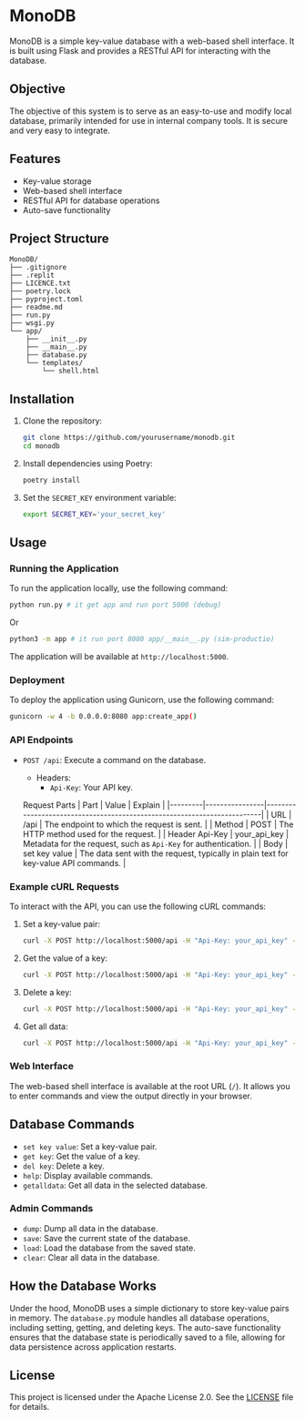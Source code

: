 
# MonoDB

MonoDB is a simple key-value database with a web-based shell interface. It is built using Flask and provides a RESTful API for interacting with the database.

## Objective

The objective of this system is to serve as an easy-to-use and modify local database, primarily intended for use in internal company tools. It is secure and very easy to integrate.

## Features

- Key-value storage
- Web-based shell interface
- RESTful API for database operations
- Auto-save functionality

## Project Structure

```
MonoDB/
├── .gitignore
├── .replit
├── LICENCE.txt
├── poetry.lock
├── pyproject.toml
├── readme.md
├── run.py
├── wsgi.py
└── app/
    ├── __init__.py
    ├── __main__.py
    ├── database.py
    └── templates/
        └── shell.html
```

## Installation

1. Clone the repository:
    ```sh
    git clone https://github.com/yourusername/monodb.git
    cd monodb
    ```

2. Install dependencies using Poetry:
    ```sh
    poetry install
    ```

3. Set the `SECRET_KEY` environment variable:
    ```sh
    export SECRET_KEY='your_secret_key'
    ```

## Usage

### Running the Application

To run the application locally, use the following command:
```sh
python run.py # it get app and run port 5000 (debug)
```
Or
```sh
python3 -m app # it run port 8080 app/__main__.py (sim-productio)
```

The application will be available at `http://localhost:5000`.

### Deployment

To deploy the application using Gunicorn, use the following command:
```sh
gunicorn -w 4 -b 0.0.0.0:8080 app:create_app()
```

### API Endpoints

- `POST /api`: Execute a command on the database.
    - Headers:
        - `Api-Key`: Your API key.

    Request Parts
    | Part    | Value          | Explain                                                                 |
    |---------|----------------|-------------------------------------------------------------------------|
    | URL     | /api           | The endpoint to which the request is sent.                              |
    | Method  | POST           | The HTTP method used for the request.                                   |
    | Header Api-Key | your_api_key   | Metadata for the request, such as `Api-Key` for authentication.         |
    | Body    | set key value  | The data sent with the request, typically in plain text for key-value API commands. |

### Example cURL Requests

To interact with the API, you can use the following cURL commands:

1. Set a key-value pair:
    ```sh
    curl -X POST http://localhost:5000/api -H "Api-Key: your_api_key" -d "set key value"
    ```

2. Get the value of a key:
    ```sh
    curl -X POST http://localhost:5000/api -H "Api-Key: your_api_key" -d "get key"
    ```

3. Delete a key:
    ```sh
    curl -X POST http://localhost:5000/api -H "Api-Key: your_api_key" -d "del key"
    ```

4. Get all data:
    ```sh
    curl -X POST http://localhost:5000/api -H "Api-Key: your_api_key" -d "getalldata"
    ```

### Web Interface

The web-based shell interface is available at the root URL (`/`). It allows you to enter commands and view the output directly in your browser.

## Database Commands

- `set key value`: Set a key-value pair.
- `get key`: Get the value of a key.
- `del key`: Delete a key.
- `help`: Display available commands.
- `getalldata`: Get all data in the selected database.

### Admin Commands

- `dump`: Dump all data in the database.
- `save`: Save the current state of the database.
- `load`: Load the database from the saved state.
- `clear`: Clear all data in the database.

## How the Database Works

Under the hood, MonoDB uses a simple dictionary to store key-value pairs in memory. The `database.py` module handles all database operations, including setting, getting, and deleting keys. The auto-save functionality ensures that the database state is periodically saved to a file, allowing for data persistence across application restarts.

## License

This project is licensed under the Apache License 2.0. See the [LICENSE](LICENCE.txt) file for details.

